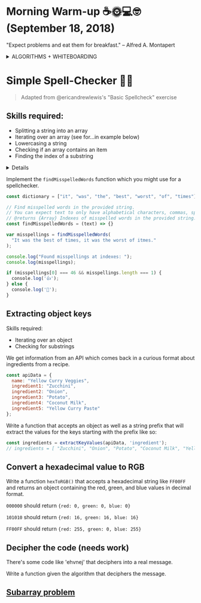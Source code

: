 # Morning Warm-up ☕️🌞💻🤓 (September 18, 2018)

"Expect problems and eat them for breakfast." – Alfred A. Montapert

<details>

<summary>ALGORITHMS + WHITEBOARDING</summary>

#### _So many algorithms and whiteboarding exercises! And they kinda seem random too. So what's the big idea?_

As a developer, your job relies heavily on __analytical skills__. You have to be able to understand the issues at hand, think creatively, and come up with solid, stable solutions that meet the requirements and perform well. Taking the time to solve problems that aren’t in the domain of your ordinary routine and everyday tasks can stretch that brain muscle that’s so important for a developer to exercise.<br>

See beyond the task, and try to have fun with it. Enjoy thinking through these challenges, and be curious about how things may be done differently. For example, observe the thought process in this [coding interview at Google](https://www.youtube.com/watch?v=XKu_SEDAykw), in which the interviewee takes time to ask many clarifying questions that explore all the conditions and assumptions being made before even beginning to attempt a solution.

https://www.youtube.com/watch?v=XKu_SEDAykw

</details>

# Simple Spell-Checker 🔎🔤
> 
> Adapted from @ericandrewlewis's "Basic Spellcheck" exercise
> 

## Skills required:
- Splitting a string into an array
- Iterating over an array (see for...in example below)
- Lowercasing a string
- Checking if an array contains an item
- Finding the index of a substring

<details>
  
  ### <summary>for...of loops</summary>
  
  [MDN Web Docs](https://developer.mozilla.org/en-US/docs/Web/JavaScript/Reference/Statements/for...of)
  
  ```javascript
  
  let iterable = [10, 20, 30];
  for (let value of iterable) {
  value += 1;
  console.log(value);
  }
  // 11
  // 21
  // 31
  
  ```
  
</details>

Implement the `findMisspelledWords` function which you might use for a spellchecker.

```js
const dictionary = ["it", "was", "the", "best", "worst", "of", "times"];

// Find misspelled words in the provided string.
// You can expect text to only have alphabetical characters, commas, spaces, and periods.
// @returns {Array} Indexes of misspelled words in the provided string.
const findMisspelledWords = (text) => {}

var misspellings = findMisspelledWords(
  "It was the best of times, it was the worst of itmes."
);

console.log("Found misspellings at indexes: ");
console.log(misspellings);

if (misspellings[0] === 46 && misspellings.length === 1) {
  console.log('👍');
} else {
  console.log('🤔');
}
```

## Extracting object keys

Skills required:
- Iterating over an object
- Checking for substrings 

We get information from an API which comes back in a curious format about ingredients from a recipe.

```js
const apiData = {
  name: "Yellow Curry Veggies",
  ingredient1: "Zucchini",
  ingredient2: "Onion",
  ingredient3: "Potato",
  ingredient4: "Coconut Milk",
  ingredient5: "Yellow Curry Paste"
};
```

Write a function that accepts an object as well as a string prefix that will extract the values for the keys starting with the prefix like so:

```js
const ingredients = extractKeyValues(apiData, 'ingredient');
// ingredients = [ "Zucchini", "Onion", "Potato", "Coconut Milk", "Yellow Curry Paste" ]
```

## Convert a hexadecimal value to RGB

Write a function `hexToRGB()` that accepts a hexadecimal string like `FF00FF` and returns an object containing the red, green, and blue values in decimal format.

`000000` should return `{red: 0, green: 0, blue: 0}`

`101010` should return `{red: 16, green: 16, blue: 16}`

`FF00FF` should return `{red: 255, green: 0, blue: 255}`

## Decipher the code (needs work)

There's some code like 'ehvnej' that deciphers into a real message.

Write a function given the algorithm that deciphers the message.

## [Subarray problem](https://web.stanford.edu/class/cs9/sample_probs/SubarraySums.pdf)
